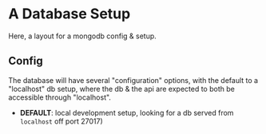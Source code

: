 # A Database Setup

Here, a layout for a mongodb config & setup.

## Config

The database will have several "configuration" options, with the default to a "localhost" db setup, where the db & the api are expected to both be accessible through "localhost".

- **DEFAULT**: local development setup, looking for a db served from `localhost` off port 27017)
